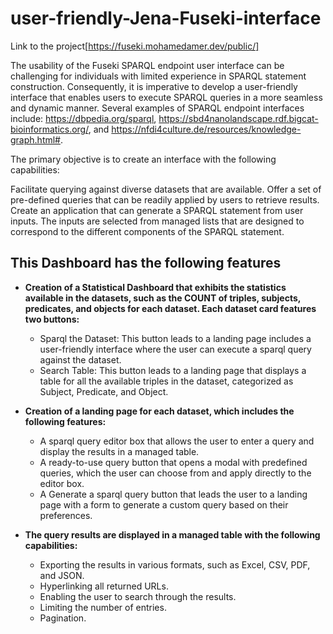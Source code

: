 # user-friendly-Jena-Fuseki-interface

Link to the project[https://fuseki.mohamedamer.dev/public/]

The usability of the Fuseki SPARQL endpoint user interface can be challenging for individuals with limited experience in SPARQL statement construction. Consequently, it is imperative to develop a user-friendly interface that enables users to execute SPARQL queries in a more seamless and dynamic manner. Several examples of SPARQL endpoint interfaces include: https://dbpedia.org/sparql, https://sbd4nanolandscape.rdf.bigcat-bioinformatics.org/, and https://nfdi4culture.de/resources/knowledge-graph.html#.

The primary objective is to create an interface with the following capabilities:

Facilitate querying against diverse datasets that are available.
Offer a set of pre-defined queries that can be readily applied by users to retrieve results.
Create an application that can generate a SPARQL statement from user inputs. The inputs are selected from managed lists that are designed to correspond to the different components of the SPARQL statement.

## This Dashboard has the following features

* **Creation of a Statistical Dashboard that exhibits the statistics available in the datasets, such as the COUNT of triples, subjects, predicates, and objects for each dataset. Each dataset card features two buttons:**
  - Sparql the Dataset: This button leads to a landing page includes a user-friendly interface where the user can execute a sparql query against the dataset.
  - Search Table: This button leads to a landing page that displays a table for all the available triples in the dataset, categorized as Subject, Predicate, and Object.
  
* **Creation of a landing page for each dataset, which includes the following features:**
  - A sparql query editor box that allows the user to enter a query and display the results in a managed table.
  - A ready-to-use query button that opens a modal with predefined queries, which the user can choose from and apply directly to the editor box.
  - A Generate a sparql query button that leads the user to a landing page with a form to generate a custom query based on their preferences.
  
* **The query results are displayed in a managed table with the following capabilities:**
  - Exporting the results in various formats, such as Excel, CSV, PDF, and JSON.
  - Hyperlinking all returned URLs.
  - Enabling the user to search through the results.
  - Limiting the number of entries.
  - Pagination.
